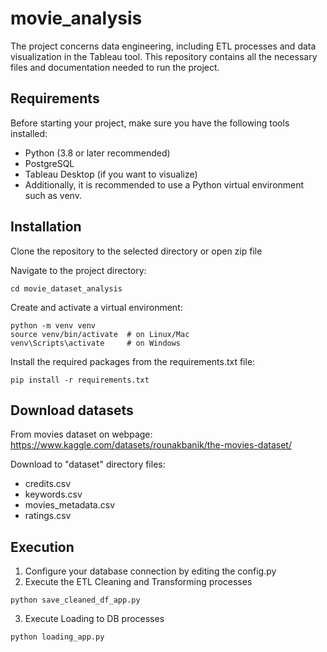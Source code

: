 # movie_analysis

The project concerns data engineering, including ETL processes and data visualization in the Tableau tool. This repository contains all the necessary files and documentation needed to run the project.

## Requirements
Before starting your project, make sure you have the following tools installed:

- Python (3.8 or later recommended)
- PostgreSQL
- Tableau Desktop (if you want to visualize)
- Additionally, it is recommended to use a Python virtual environment such as venv.

## Installation
Clone the repository to the selected directory or open zip file

Navigate to the project directory:
``` 
cd movie_dataset_analysis
```

Create and activate a virtual environment:
```
python -m venv venv
source venv/bin/activate  # on Linux/Mac
venv\Scripts\activate     # on Windows
```

Install the required packages from the requirements.txt file:
``` 
pip install -r requirements.txt
```

## Download datasets
From movies dataset on webpage: https://www.kaggle.com/datasets/rounakbanik/the-movies-dataset/

Download to "dataset" directory files:
- credits.csv
- keywords.csv
- movies_metadata.csv
- ratings.csv


## Execution
1. Configure your database connection by editing the config.py
2. Execute the ETL Cleaning and Transforming processes
```
python save_cleaned_df_app.py
```
3. Execute Loading to DB processes
```
python loading_app.py
```
